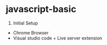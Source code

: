 # javascript-basic

1. Initial Setup <Cai dat moi truong>

  - Chrome Browser
  - Visual studio code + Live server extension
